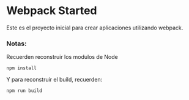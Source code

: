 # Webpack Started

Este es el proyecto inicial para crear aplicaciones utilizando webpack.

### Notas:
Recuerden reconstruir los modulos de Node
`````
npm install
`````
Y para reconstruir el build, recuerden:
`````
npm run build